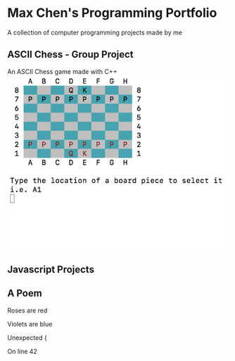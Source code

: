 # Max Chen's Programming Portfolio

A collection of computer programming projects made by me

## ASCII Chess - Group Project
   An ASCII Chess game made with C++
   ![Source Code](https://github.com/MaxChen11/MaxProgrammingPortfolio/blob/master/CppChess.jpg)
## Javascript Projects

## A Poem

  Roses are red
  
  Violets are blue
  
  Unexpected {
  
  On line 42
